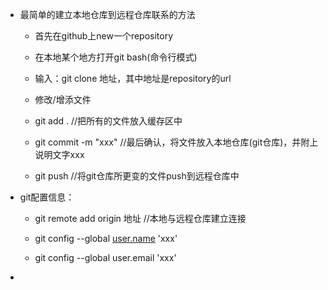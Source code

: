 -   最简单的建立本地仓库到远程仓库联系的方法

    -   首先在github上new一个repository

    -   在本地某个地方打开git bash(命令行模式)

    -   输入：git clone 地址，其中地址是repository的url

    -   修改/增添文件

    -   git add . //把所有的文件放入缓存区中

    -   git commit -m "xxx"  //最后确认，将文件放入本地仓库(git仓库)，并附上说明文字xxx

    -   git push //将git仓库所更变的文件push到远程仓库中

-   git配置信息：

    -   git remote add origin 地址 //本地与远程仓库建立连接

    -   git config --global [user.name](http://user.name) 'xxx'

    -   git config --global user.email 'xxx'

-   

